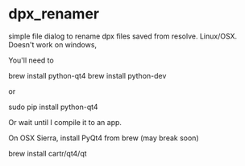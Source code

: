 # dpx_renamer

simple file dialog to rename dpx files saved from resolve. Linux/OSX. Doesn't work on windows, 

You'll need to

brew install python-qt4 
brew install python-dev

 or

sudo pip install python-qt4

Or wait until I compile it to an app.

On OSX Sierra, install PyQt4 from brew (may break soon)

brew install cartr/qt4/qt
